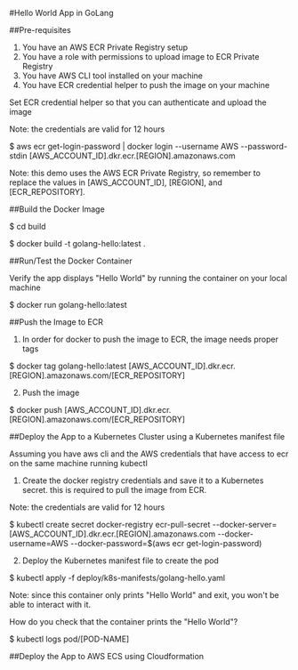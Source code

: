 #Hello World App in GoLang

##Pre-requisites

1. You have an AWS ECR Private Registry setup
2. You have a role with permissions to upload image to ECR Private Registry
3. You have AWS CLI tool installed on your machine
4. You have ECR credential helper to push the image on your machine

Set ECR credential helper so that you can authenticate and upload the image

Note: the credentials are valid for 12 hours

$ aws ecr get-login-password | docker login --username AWS --password-stdin [AWS_ACCOUNT_ID].dkr.ecr.[REGION].amazonaws.com

Note: this demo uses the AWS ECR Private Registry, so remember to replace the values in [AWS_ACCOUNT_ID], [REGION], and [ECR_REPOSITORY].

##Build the Docker Image

$ cd build

$ docker build -t golang-hello:latest .

##Run/Test the Docker Container

Verify the app displays "Hello World" by running the container on your local machine

$ docker run golang-hello:latest

##Push the Image to ECR

1. In order for docker to push the image to ECR, the image needs proper tags

$ docker tag golang-hello:latest [AWS_ACCOUNT_ID].dkr.ecr.[REGION].amazonaws.com/[ECR_REPOSITORY]

2. Push the image

$ docker push [AWS_ACCOUNT_ID].dkr.ecr.[REGION].amazonaws.com/[ECR_REPOSITORY]

##Deploy the App to a Kubernetes Cluster using a Kubernetes manifest file

Assuming you have aws cli and the AWS credentials that have access to ecr on the same machine running kubectl

1. Create the docker registry credentials and save it to a Kubernetes secret. this is required to pull the image from ECR.

Note: the credentials are valid for 12 hours

$ kubectl create secret docker-registry ecr-pull-secret --docker-server=[AWS_ACCOUNT_ID].dkr.ecr.[REGION].amazonaws.com --docker-username=AWS --docker-password=$(aws ecr get-login-password)

2. Deploy the Kubernetes manifest file to create the pod

$ kubectl apply -f deploy/k8s-manifests/golang-hello.yaml

Note: since this container only prints "Hello World" and exit, you won't be able to interact with it.

How do you check that the container prints the "Hello World"?

$ kubectl logs pod/[POD-NAME]

##Deploy the App to AWS ECS using Cloudformation
